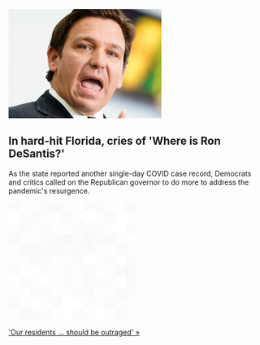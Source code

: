 
![In hard-hit Florida, cries of 'Where is Ron DeSantis?'](./20211231115846.png)
## In hard-hit Florida, cries of 'Where is Ron DeSantis?'

As the state reported another single-day COVID case record, Democrats and critics called on the Republican governor to do more to address the pandemic's resurgence.

![pic](../square_bg.png)

['Our residents … should be outraged' »](https://www.yahoo.com/news/florida-shatters-record-coronavirus-cases-194649707.html)
